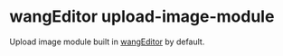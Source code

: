 # wangEditor upload-image-module

Upload image module built in [wangEditor](https://www.wangeditor.com/) by default.
